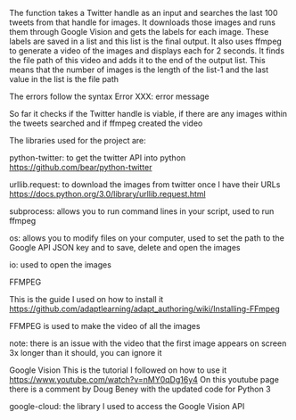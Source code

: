 The function takes a Twitter handle as an input and searches the last 100 tweets from that handle for images.
It downloads those images and runs them through Google Vision and gets the labels for each image. These labels
are saved in a list and this list is the final output. It also uses ffmpeg to generate a video of the images and displays
each for 2 seconds. It finds the file path of this video and adds it to the end of the output list. This means that
the number of images is the length of the list-1 and the last value in the list is the file path

The errors follow the syntax Error XXX: error message

So far it checks if the Twitter handle is viable, if there are any images within the tweets searched
and if ffmpeg created the video

The libraries used for the project are:

python-twitter: to get the twitter API into python
https://github.com/bear/python-twitter


urllib.request: to download the images from twitter once I have their URLs
https://docs.python.org/3.0/library/urllib.request.html


subprocess: allows you to run command lines in your script, used to run ffmpeg


os: allows you to modify files on your computer, used to set the path to the Google API JSON key and to save, delete and open the images


io: used to open the images


FFMPEG

This is the guide I used on how to install it
https://github.com/adaptlearning/adapt_authoring/wiki/Installing-FFmpeg

FFMPEG is used to make the video of all the images

note: there is an issue with the video that the first image appears on screen 3x longer than it should, you can ignore it

Google Vision
This is the tutorial I followed on how to use it
https://www.youtube.com/watch?v=nMY0qDg16y4
On this youtube page there is a comment by Doug Beney with the updated code for Python 3

google-cloud: the library I used to access the Google Vision API
